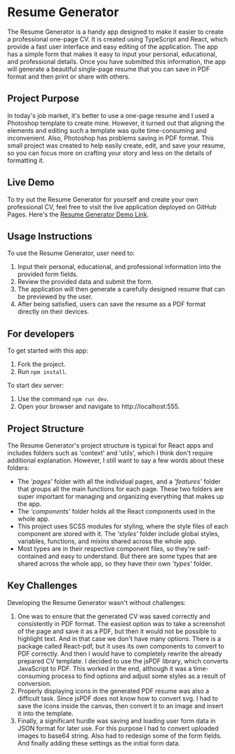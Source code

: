 # Resume Generator

The Resume Generator is a handy app designed to make it easier to create a professional one-page CV. It is created using
TypeScript and React, which provide a fast user interface and easy editing of the application. The app has a simple form
that makes it easy to input your personal, educational, and professional details. Once you have submitted this
information, the app will generate a beautiful single-page resume that you can save in PDF format and then print or
share with others.

## Project Purpose

In today's job market, it's better to use a one-page resume and I used a Photoshop template to create mine. However, it
turned out that aligning the elements and editing such a template was quite time-consuming and inconvenient. Also,
Photoshop has problems saving in PDF format. This small project was created to help easily create, edit, and save
your resume, so you can focus more on crafting your story and less on the details of formatting it.

## Live Demo

To try out the Resume Generator for yourself and create your own professional CV, feel free to visit the live
application deployed on GitHub Pages. Here's
the [Resume Generator Demo Link](https://leonid-ionov.github.io/resume-generator/).

## Usage Instructions

To use the Resume Generator, user need to:

1. Input their personal, educational, and professional information into the provided form fields.
2. Review the provided data and submit the form.
3. The application will then generate a carefully designed resume that can be previewed by the user.
4. After being satisfied, users can save the resume as a PDF format directly on their devices.

## For developers

To get started with this app:

1. Fork the project.
2. Run `npm install`.

To start dev server:

1. Use the command `npm run dev`.
2. Open your browser and navigate to http://localhost:555.

## Project Structure

The Resume Generator's project structure is typical for React apps and includes folders such as 'context' and 'utils', which I think don't require additional explanation. However, I still want to say a few words about these folders:

- The _'pages'_ folder with all the individual pages, and a _'features'_ folder that groups all the main functions for each page. These two folders are super important for managing and organizing everything that makes up the app.
- The _'components'_ folder holds all the React components used in the whole app.
- This project uses SCSS modules for styling, where the style files of each component are stored with it. The _'styles'_ folder include global styles, variables, functions, and mixins shared across the whole app.
- Most types are in their respective component files, so they're self-contained and easy to understand. But there are some types that are shared across the whole app, so they have their own _'types'_ folder.

## Key Challenges

Developing the Resume Generator wasn't without challenges:

1. One was to ensure that the generated CV was saved correctly and consistently in PDF format. The easiest option was to take a screenshot of the page and save it as a PDF, but then it would not be possible to highlight text. And in that case we don't have many options. There is a package called React-pdf, but it uses its own components to convert to PDF correctly. And then I would have to completely rewrite the already prepared CV template. I decided to use the jsPDF library, which converts JavaScript to PDF. This worked in the end, although it was a time-consuming process to find options and adjust some styles as a result of conversion.
2. Properly displaying icons in the generated PDF resume was also a difficult task. Since jsPDF does not know how to convert svg. I had to save the icons inside the canvas, then convert it to an image and insert it into the template.
3. Finally, a significant hurdle was saving and loading user form data in JSON format for later use. For this purpose I had to convert uploaded images to base64 string. Also had to redesign some of the form fields. And finally adding these settings as the initial form data.
